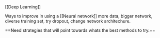 

[[Deep Learning]]

Ways to improve in using a [[Neural network]] 
more data, 
bigger network, 
diverse training set, 
try dropout, 
change network architechure.

==Need strategies that will point towards whats the best methods to try.==

